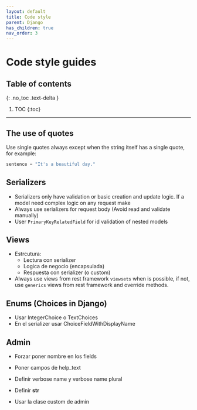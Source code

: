 ```yaml
---
layout: default
title: Code style
parent: Django
has_children: true
nav_order: 3
---
```


# Code style guides

## Table of contents
{: .no_toc .text-delta }

1. TOC
{:toc}

---

## The use of quotes

Use single quotes always except when the string itself has a single quote, for example:

```python
sentence = "It's a beautiful day."
```

## Serializers

- Serializers only have validation or basic creation and update logic. If a model need complex logic on any request make 
- Always use serializers for request body (Avoid read and validate manually)
- User `PrimaryKeyRelatedField` for id validation of nested models

## Views

- Estrcutura:
    - Lectura con serializer
    - Logica de negocio (encapsulada)
    - Respuesta con serializer (o custom)
- Always use views from rest framework `viewsets` when is possible, if not, use `generics` views from rest framework and override methods.

## Enums (Choices in Django)

- Usar IntegerChoice o TextChoices
- En el serializer usar ChoiceFieldWithDisplayName

## Admin

- Forzar poner nombre en los fields
- Poner campos de help_text
- Definir verbose name y verbose name plural
- Definir __str__

- Usar la clase custom de admin
